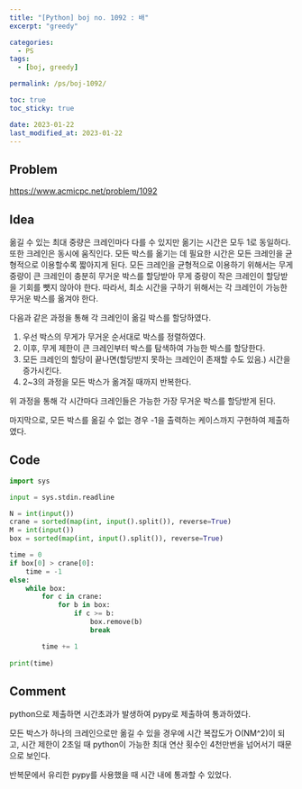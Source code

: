 ```yaml
---
title: "[Python] boj no. 1092 : 배"
excerpt: "greedy"

categories:
  - PS
tags:
  - [boj, greedy]

permalink: /ps/boj-1092/

toc: true
toc_sticky: true

date: 2023-01-22
last_modified_at: 2023-01-22
---
```


## Problem

<https://www.acmicpc.net/problem/1092>

## Idea

옮길 수 있는 최대 중량은 크레인마다 다를 수 있지만 옮기는 시간은 모두 1로 동일하다. 또한 크레인은 동시에 움직인다. 모든 박스를 옮기는 데 필요한 시간은 모든 크레인을 균형적으로 이용할수록 짧아지게 된다. 모든 크레인을 균형적으로 이용하기 위해서는 무게 중량이 큰 크레인이 충분히 무거운 박스를 할당받아 무게 중량이 작은 크레인이 할당받을 기회를 뺏지 않아야 한다. 따라서, 최소 시간을 구하기 위해서는 각 크레인이 가능한 무거운 박스를 옮겨야 한다.

다음과 같은 과정을 통해 각 크레인이 옮길 박스를 할당하였다.

1. 우선 박스의 무게가 무거운 순서대로 박스를 정렬하였다.
2. 이후, 무게 제한이 큰 크레인부터 박스를 탐색하여 가능한 박스를 할당한다.
3. 모든 크레인의 할당이 끝나면(할당받지 못하는 크레인이 존재할 수도 있음.) 시간을 증가시킨다.
4. 2~3의 과정을 모든 박스가 옮겨질 때까지 반복한다.

위 과정을 통해 각 시간마다 크레인들은 가능한 가장 무거운 박스를 할당받게 된다.

마지막으로, 모든 박스를 옮길 수 없는 경우 -1을 출력하는 케이스까지 구현하여 제출하였다.

## Code

```py
import sys

input = sys.stdin.readline

N = int(input())
crane = sorted(map(int, input().split()), reverse=True)
M = int(input())
box = sorted(map(int, input().split()), reverse=True)

time = 0
if box[0] > crane[0]:
    time = -1
else:
    while box:
        for c in crane:
            for b in box:
                if c >= b:
                    box.remove(b)
                    break

        time += 1
            
print(time)
```

## Comment

python으로 제출하면 시간초과가 발생하여 pypy로 제출하여 통과하였다.

모든 박스가 하나의 크레인으로만 옮길 수 있을 경우에 시간 복잡도가 O(NM^2)이 되고, 시간 제한이 2초일 때 python이 가능한 최대 연산 횟수인 4천만번을 넘어서기 때문으로 보인다.

반복문에서 유리한 pypy를 사용했을 때 시간 내에 통과할 수 있었다.